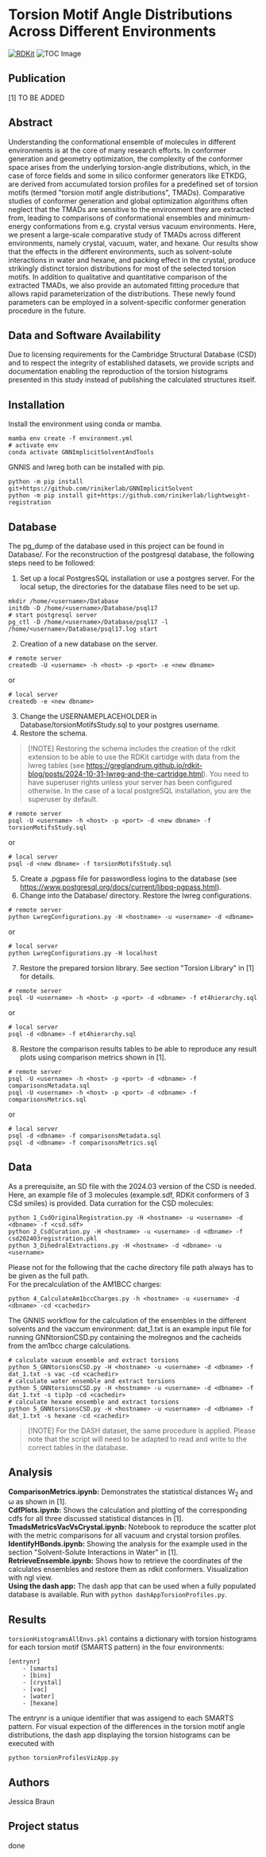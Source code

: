 Torsion Motif Angle Distributions Across Different Environments
=================================================================
[![RDKit](https://img.shields.io/badge/Powered%20by-RDKit-3838ff.svg?logo=data:image/png;base64,iVBORw0KGgoAAAANSUhEUgAAABAAAAAQBAMAAADt3eJSAAAABGdBTUEAALGPC/xhBQAAACBjSFJNAAB6JgAAgIQAAPoAAACA6AAAdTAAAOpgAAA6mAAAF3CculE8AAAAFVBMVEXc3NwUFP8UPP9kZP+MjP+0tP////9ZXZotAAAAAXRSTlMAQObYZgAAAAFiS0dEBmFmuH0AAAAHdElNRQfmAwsPGi+MyC9RAAAAQElEQVQI12NgQABGQUEBMENISUkRLKBsbGwEEhIyBgJFsICLC0iIUdnExcUZwnANQWfApKCK4doRBsKtQFgKAQC5Ww1JEHSEkAAAACV0RVh0ZGF0ZTpjcmVhdGUAMjAyMi0wMy0xMVQxNToyNjo0NyswMDowMDzr2J4AAAAldEVYdGRhdGU6bW9kaWZ5ADIwMjItMDMtMTFUMTU6MjY6NDcrMDA6MDBNtmAiAAAAAElFTkSuQmCC)](https://www.rdkit.org/)
![TOC Image](./TMAD_TOC.png)


## Publication
[1] TO BE ADDED

## Abstract
Understanding the conformational ensemble of molecules in different environments is at the core of many research efforts.
In conformer generation and geometry optimization, the complexity of the conformer space arises from the underlying torsion-angle distributions, which, in the case of force fields and some in silico conformer generators like ETKDG, are derived from accumulated torsion profiles for a predefined set of torsion motifs (termed "torsion motif angle distributions", TMADs).
Comparative studies of conformer generation and global optimization algorithms often neglect that the TMADs are sensitive to the environment they are extracted from, leading to comparisons of conformational ensembles and minimum-energy conformations from e.g. crystal versus vacuum environments.
Here, we present a large-scale comparative study of TMADs across different environments, namely crystal, vacuum, water, and hexane.
Our results show that the effects in the different environments, such as solvent-solute interactions in water and hexane, and packing effect in the crystal, produce strikingly distinct torsion distributions for most of the selected torsion motifs.
In addition to qualitative and quantitative comparison of the extracted TMADs, we also provide an automated fitting procedure that allows rapid parameterization of the distributions.
These newly found parameters can be employed in a solvent-specific conformer generation procedure in the future.

## Data and Software Availability
Due to licensing requirements for the Cambridge Structural Database (CSD) and to respect the integrity of established datasets, we provide scripts and documentation enabling the reproduction of the torsion histograms presented in this study instead of publishing the calculated structures itself.

## Installation
Install the environment using conda or mamba. 
```
mamba env create -f environment.yml
# activate env
conda activate GNNImplicitSolventAndTools
```
GNNIS and lwreg both can be installed with pip.
```
python -m pip install git+https://github.com/rinikerlab/GNNImplicitSolvent
python -m pip install git+https://github.com/rinikerlab/lightweight-registration
```

## Database
The pg_dump of the database used in this project can be found in Database/.
For the reconstruction of the postgresql database, the following steps need to be followed:
1) Set up a local PostgresSQL installation or use a postgres server. 
For the local setup, the directories for the database files need to be set up.
```
mkdir /home/<username>/Database
initdb -D /home/<username>/Database/psql17
# start postgresql server
pg_ctl -D /home/<username>/Database/psql17 -l /home/<username>/Database/psql17.log start
```
2) Creation of a new database on the server.
```
# remote server
createdb -U <username> -h <host> -p <port> -e <new dbname>
```
or
```
# local server
createdb -e <new dbname>
```
3) Change the USERNAMEPLACEHOLDER in Database/torsionMotifsStudy.sql to your postgres username.
4) Restore the schema.
> [!NOTE] Restoring the schema includes the creation of the rdkit extension to be able to use the RDKit cartidge with data from the lwreg tables (see https://greglandrum.github.io/rdkit-blog/posts/2024-10-31-lwreg-and-the-cartridge.html). You need to have superuser rights unless your server has been configured otherwise. In the case of a local postgreSQL installation, you are the superuser by default.
```
# remote server
psql -U <username> -h <host> -p <port> -d <new dbname> -f torsionMotifsStudy.sql
```
or
```
# local server
psql -d <new dbname> -f torsionMotifsStudy.sql
```
5) Create a .pgpass file for passwordless logins to the database (see https://www.postgresql.org/docs/current/libpq-pgpass.html).
6) Change into the Database/ directory. Restore the lwreg configurations.
```
# remote server
python LwregConfigurations.py -H <hostname> -u <username> -d <dbname>
```
or
```
# local server
python LwregConfigurations.py -H localhost 
```
7) Restore the prepared torsion library. See section "Torsion Library" in [1] for details.
```
# remote server
psql -U <username> -h <host> -p <port> -d <dbname> -f et4hierarchy.sql
```
or
```
# local server
psql -d <dbname> -f et4hierarchy.sql
```
8) Restore the comparison results tables to be able to reproduce any result plots using comparison metrics shown in [1].
```
# remote server
psql -U <username> -h <host> -p <port> -d <dbname> -f comparisonsMetadata.sql
psql -U <username> -h <host> -p <port> -d <dbname> -f comparisonsMetrics.sql
```
or
```
# local server
psql -d <dbname> -f comparisonsMetadata.sql
psql -d <dbname> -f comparisonsMetrics.sql
```

## Data
As a prerequisite, an SD file with the 2024.03 version of the CSD is needed. <br/>
Here, an example file of 3 molecules (example.sdf, RDKit conformers of 3 CSd smiles) is provided.
Data curration for the CSD molecules:
```
python 1_CsdOriginalRegistration.py -H <hostname> -u <username> -d <dbname> -f <csd.sdf>
python 2_CsdCuration.py -H <hostname> -u <username> -d <dbname> -f csd202403registration.pkl
python 3_DihedralExtractions.py -H <hostname> -d <dbname> -u <username>
```
Please not for the following that the cache directory file path always has to be given as the full path. <br/>
For the precalculation of the AM1BCC charges:
```
python 4_CalculateAm1bccCharges.py -h <hostname> -u <username> -d <dbname> -cd <cachedir>
```
The GNNIS workflow for the calculation of the ensembles in the different solvents and the vaccum environment:
dat_1.txt is an example input file for running GNNtorsionCSD.py containing the molregnos and the cacheids from the am1bcc charge calculations.
```
# calculate vacuum ensemble and extract torsions
python 5_GNNtorsionsCSD.py -H <hostname> -u <username> -d <dbname> -f dat_1.txt -s vac -cd <cachedir>
# calculate water ensemble and extract torsions
python 5_GNNtorsionsCSD.py -H <hostname> -u <username> -d <dbname> -f dat_1.txt -s tip3p -cd <cachedir>
# calculate hexane ensemble and extract torsions
python 5_GNNtorsionsCSD.py -H <hostname> -u <username> -d <dbname> -f dat_1.txt -s hexane -cd <cachedir>
```
> [!NOTE] For the DASH dataset, the same procedure is applied. Please note that the script will need to be adapted to read and write to the correct tables in the database.

## Analysis
**ComparisonMetrics.ipynb:** Demonstrates the statistical distances W<sub>2</sub> and ω as shown in [1]. <br/>
**CdfPlots.ipynb:** Shows the calculation and plotting of the corresponding cdfs for all three discussed statistical distances in [1]. <br/>
**TmadsMetricsVacVsCrystal.ipynb:** Notebook to reproduce the scatter plot with the metric comparisons for all vacuum and crystal torsion profiles. <br/>
**IdentifyHBonds.ipynb:** Showing the analysis for the example used in the section "Solvent-Solute Interactions in Water" in [1]. <br/>
**RetrieveEnsemble.ipynb:** Shows how to retrieve the coordinates of the calculates ensembles and restore them as rdkit conformers. Visualization with ngl view. <br/>
**Using the dash app:** The dash app that can be used when a fully populated database is available. Run with `python dashAppTorsionProfiles.py`.

## Results
`torsionHistogramsAllEnvs.pkl` contains a dictionary with torsion histograms for each torsion motif (SMARTS pattern) in the four environments:
```
[entrynr]
    - [smarts]
    - [bins]
    - [crystal]
    - [vac]
    - [water]
    - [hexane]
```
The entrynr is a unique identifier that was assigend to each SMARTS pattern.
For visual expection of the differences in the torsion motif angle distributions, the dash app displaying the torsion histograms can be executed with
```
python torsionProfilesVizApp.py
```

## Authors
Jessica Braun

## Project status
done